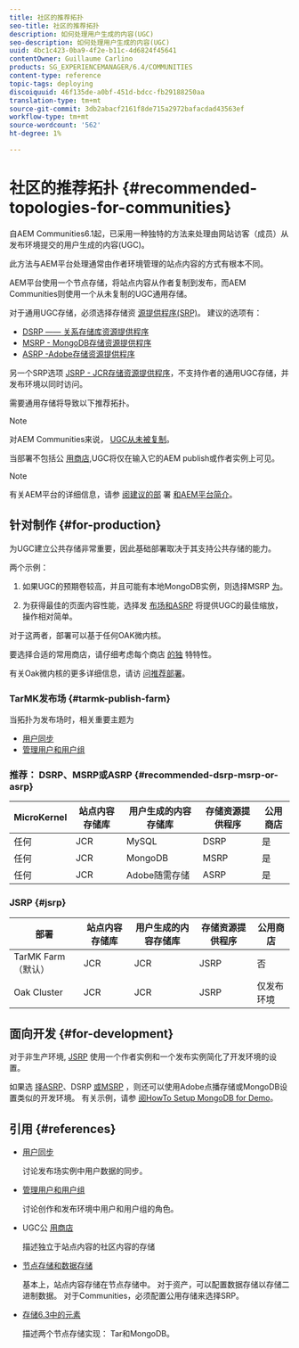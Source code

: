 ```yaml
---
title: 社区的推荐拓扑
seo-title: 社区的推荐拓扑
description: 如何处理用户生成的内容(UGC)
seo-description: 如何处理用户生成的内容(UGC)
uuid: 4bc1c423-0ba9-4f2e-b11c-4d6824f45641
contentOwner: Guillaume Carlino
products: SG_EXPERIENCEMANAGER/6.4/COMMUNITIES
content-type: reference
topic-tags: deploying
discoiquuid: 46f135de-a0bf-451d-bdcc-fb29188250aa
translation-type: tm+mt
source-git-commit: 3db2abacf2161f8de715a2972bafacdad43563ef
workflow-type: tm+mt
source-wordcount: '562'
ht-degree: 1%

---
```



# 社区的推荐拓扑 {#recommended-topologies-for-communities}

自AEM Communities6.1起，已采用一种独特的方法来处理由网站访客（成员）从发布环境提交的用户生成的内容(UGC)。

此方法与AEM平台处理通常由作者环境管理的站点内容的方式有根本不同。

AEM平台使用一个节点存储，将站点内容从作者复制到发布，而AEM Communities则使用一个从未复制的UGC通用存储。

对于通用UGC存储，必须选择存储资 [源提供程序(SRP)](working-with-srp.md)。 建议的选项有：

* [DSRP —— 关系存储库资源提供程序](dsrp.md)
* [MSRP - MongoDB存储资源提供程序](msrp.md)
* [ASRP -Adobe存储资源提供程序](asrp.md)

另一个SRP选项 [JSRP - JCR存储资源提供程序](jsrp.md)，不支持作者的通用UGC存储，并发布环境以同时访问。

需要通用存储将导致以下推荐拓扑。

>[!NOTE]
>
>对AEM Communities来说， [UGC从未被复制](working-with-srp.md#ugc-never-replicated)。
>
>当部署不包括公 [用商店](working-with-srp.md),UGC将仅在输入它的AEM publish或作者实例上可见。

>[!NOTE]
>
>有关AEM平台的详细信息，请参 [阅建议的部](../../help/sites-deploying/recommended-deploys.md) 署 [和AEM平台简介](../../help/sites-deploying/data-store-config.md)。

## 针对制作 {#for-production}

为UGC建立公共存储非常重要，因此基础部署取决于其支持公共存储的能力。

两个示例：

1) 如果UGC的预期卷较高，并且可能有本地MongoDB实例，则选择MSRP [为](msrp.md)。

2) 为获得最佳的页面内容性能，选择发 [布场](../../help/sites-deploying/recommended-deploys.md#tarmk-farm)[和ASRP](asrp.md) 将提供UGC的最佳缩放，操作相对简单。

对于这两者，部署可以基于任何OAK微内核。

要选择合适的常用商店，请仔细考虑每个商店 [的独](working-with-srp.md#characteristics-of-srp-options) 特特性。

有关Oak微内核的更多详细信息，请访 [问推荐部署](../../help/sites-deploying/recommended-deploys.md)。

### TarMK发布场 {#tarmk-publish-farm}

当拓扑为发布场时，相关重要主题为

* [用户同步](sync.md)
* [管理用户和用户组](users.md)

### 推荐： DSRP、MSRP或ASRP {#recommended-dsrp-msrp-or-asrp}

| MicroKernel | 站点内容存储库 | 用户生成的内容存储库 | 存储资源提供程序 | 公用商店 |
|-------------|------------------------|----------------------------------|---------------------------|---------------|
| 任何 | JCR | MySQL | DSRP | 是 |
| 任何 | JCR | MongoDB | MSRP | 是 |
| 任何 | JCR | Adobe随需存储 | ASRP | 是 |

### JSRP {#jsrp}


| 部署 | 站点内容存储库 | 用户生成的内容存储库 | 存储资源提供程序 | 公用商店 |
|----------------------|------------------------|----------------------------------|---------------------------|---------------------------------|
| TarMK Farm（默认） | JCR | JCR | JSRP | 否 |
| Oak Cluster | JCR | JCR | JSRP | 仅发布环境 |

## 面向开发 {#for-development}

对于非生产环境, [JSRP](jsrp.md) 使用一个作者实例和一个发布实例简化了开发环境的设置。

如果选 [择ASRP](asrp.md)、DSRP [或MSRP](dsrp.md)[](msrp.md) ，则还可以使用Adobe点播存储或MongoDB设置类似的开发环境。 有关示例，请参 [阅HowTo Setup MongoDB for Demo](demo-mongo.md)。

## 引用 {#references}

* [用户同步](sync.md)

   讨论发布场实例中用户数据的同步。

* [管理用户和用户组](users.md)

   讨论创作和发布环境中用户和用户组的角色。

* UGC公 [用商店](working-with-srp.md)

   描述独立于站点内容的社区内容的存储

* [节点存储和数据存储](../../help/sites-deploying/data-store-config.md)

   基本上，站点内容存储在节点存储中。 对于资产，可以配置数据存储以存储二进制数据。 对于Communities，必须配置公用存储来选择SRP。

* [存储6.3中的元素](../../help/sites-deploying/storage-elements-in-aem-6.md)

   描述两个节点存储实现： Tar和MongoDB。
